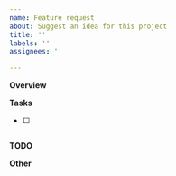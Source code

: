 ```yaml
---
name: Feature request
about: Suggest an idea for this project
title: ''
labels: ''
assignees: ''

---
```


**Overview**

**Tasks**
- [ ] ~~~

**TODO**

**Other**

